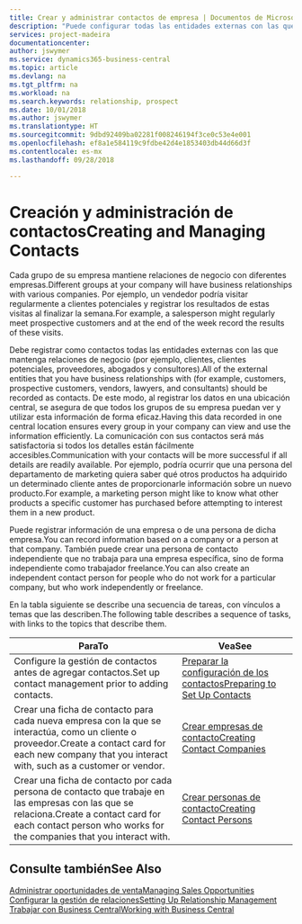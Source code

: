 ```yaml
---
title: Crear y administrar contactos de empresa | Documentos de Microsoft
description: "Puede configurar todas las entidades externas con las que mantenga una relación de negocio (por ejemplo clientes potenciales, clientes, proveedores y consultores) como contactos."
services: project-madeira
documentationcenter: 
author: jswymer
ms.service: dynamics365-business-central
ms.topic: article
ms.devlang: na
ms.tgt_pltfrm: na
ms.workload: na
ms.search.keywords: relationship, prospect
ms.date: 10/01/2018
ms.author: jswymer
ms.translationtype: HT
ms.sourcegitcommit: 9dbd92409ba02281f008246194f3ce0c53e4e001
ms.openlocfilehash: ef8a1e584119c9fdbe42d4e1853403db44d66d3f
ms.contentlocale: es-mx
ms.lasthandoff: 09/28/2018

---
```

# <a name="creating-and-managing-contacts"></a><span data-ttu-id="2917d-103">Creación y administración de contactos</span><span class="sxs-lookup"><span data-stu-id="2917d-103">Creating and Managing Contacts</span></span>
<span data-ttu-id="2917d-104">Cada grupo de su empresa mantiene relaciones de negocio con diferentes empresas.</span><span class="sxs-lookup"><span data-stu-id="2917d-104">Different groups at your company will have business relationships with various companies.</span></span> <span data-ttu-id="2917d-105">Por ejemplo, un vendedor podría visitar regularmente a clientes potenciales y registrar los resultados de estas visitas al finalizar la semana.</span><span class="sxs-lookup"><span data-stu-id="2917d-105">For example, a salesperson might regularly meet prospective customers and at the end of the week record the results of these visits.</span></span>

<span data-ttu-id="2917d-106">Debe registrar como contactos todas las entidades externas con las que mantenga relaciones de negocio (por ejemplo, clientes, clientes potenciales, proveedores, abogados y consultores).</span><span class="sxs-lookup"><span data-stu-id="2917d-106">All of the external entities that you have business relationships with (for example, customers, prospective customers, vendors, lawyers, and consultants) should be recorded as contacts.</span></span> <span data-ttu-id="2917d-107">De este modo, al registrar los datos en una ubicación central, se asegura de que todos los grupos de su empresa puedan ver y utilizar esta información de forma eficaz.</span><span class="sxs-lookup"><span data-stu-id="2917d-107">Having this data recorded in one central location ensures every group in your company can view and use the information efficiently.</span></span> <span data-ttu-id="2917d-108">La comunicación con sus contactos será más satisfactoria si todos los detalles están fácilmente accesibles.</span><span class="sxs-lookup"><span data-stu-id="2917d-108">Communication with your contacts will be more successful if all details are readily available.</span></span> <span data-ttu-id="2917d-109">Por ejemplo, podría ocurrir que una persona del departamento de marketing quiera saber qué otros productos ha adquirido un determinado cliente antes de proporcionarle información sobre un nuevo producto.</span><span class="sxs-lookup"><span data-stu-id="2917d-109">For example, a marketing person might like to know what other products a specific customer has purchased before attempting to interest them in a new product.</span></span>

<span data-ttu-id="2917d-110">Puede registrar información de una empresa o de una persona de dicha empresa.</span><span class="sxs-lookup"><span data-stu-id="2917d-110">You can record information based on a company or a person at that company.</span></span> <span data-ttu-id="2917d-111">También puede crear una persona de contacto independiente que no trabaja para una empresa específica, sino de forma independiente como trabajador freelance.</span><span class="sxs-lookup"><span data-stu-id="2917d-111">You can also create an independent contact person for people who do not work for a particular company, but who work independently or freelance.</span></span>

<span data-ttu-id="2917d-112">En la tabla siguiente se describe una secuencia de tareas, con vínculos a temas que las describen.</span><span class="sxs-lookup"><span data-stu-id="2917d-112">The following table describes a sequence of tasks, with links to the topics that describe them.</span></span>

| <span data-ttu-id="2917d-113">Para</span><span class="sxs-lookup"><span data-stu-id="2917d-113">To</span></span> | <span data-ttu-id="2917d-114">Vea</span><span class="sxs-lookup"><span data-stu-id="2917d-114">See</span></span> |
| --- | --- |
| <span data-ttu-id="2917d-115">Configure la gestión de contactos antes de agregar contactos.</span><span class="sxs-lookup"><span data-stu-id="2917d-115">Set up contact management prior to adding contacts.</span></span> |[<span data-ttu-id="2917d-116">Preparar la configuración de los contactos</span><span class="sxs-lookup"><span data-stu-id="2917d-116">Preparing to Set Up Contacts</span></span>](marketing-setup-contacts.md) |
| <span data-ttu-id="2917d-117">Crear una ficha de contacto para cada nueva empresa con la que se interactúa, como un cliente o proveedor.</span><span class="sxs-lookup"><span data-stu-id="2917d-117">Create a contact card for each new company that you interact with, such as a customer or vendor.</span></span> |[<span data-ttu-id="2917d-118">Crear empresas de contacto</span><span class="sxs-lookup"><span data-stu-id="2917d-118">Creating Contact Companies</span></span>](marketing-create-contact-companies.md) |
| <span data-ttu-id="2917d-119">Crear una ficha de contacto por cada persona de contacto que trabaje en las empresas con las que se relaciona.</span><span class="sxs-lookup"><span data-stu-id="2917d-119">Create a contact card for each contact person who works for the companies that you interact with.</span></span> |[<span data-ttu-id="2917d-120">Crear personas de contacto</span><span class="sxs-lookup"><span data-stu-id="2917d-120">Creating Contact Persons</span></span>](marketing-create-contact-persons.md) |

## <a name="see-also"></a><span data-ttu-id="2917d-121">Consulte también</span><span class="sxs-lookup"><span data-stu-id="2917d-121">See Also</span></span>
[<span data-ttu-id="2917d-122">Administrar oportunidades de venta</span><span class="sxs-lookup"><span data-stu-id="2917d-122">Managing Sales Opportunities</span></span>](marketing-manage-sales-opportunities.md)  
[<span data-ttu-id="2917d-123">Configurar la gestión de relaciones</span><span class="sxs-lookup"><span data-stu-id="2917d-123">Setting Up Relationship Management</span></span>](marketing-setup-marketing.md)  
[<span data-ttu-id="2917d-124">Trabajar con Business Central</span><span class="sxs-lookup"><span data-stu-id="2917d-124">Working with Business Central</span></span>](ui-work-product.md)  

